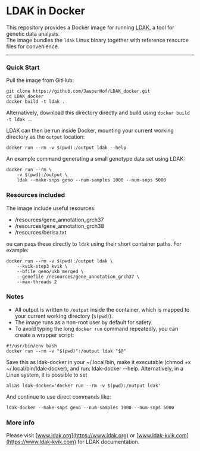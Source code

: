 # LDAK in Docker

This repository provides a Docker image for running [LDAK](https://ldak.org), a tool for genetic data analysis.  
The image bundles the `ldak` Linux binary together with reference resource files for convenience.

---

### Quick Start

Pull the image from GitHub:

``` 
git clone https://github.com/JasperHof/LDAK_docker.git
cd LDAK_docker
docker build -t ldak .
``` 

Alternatively, download this directory directly and build using `docker build -t ldak .`.

LDAK can then be run inside Docker, mounting your current working directory as the `output` location:

``` 
docker run --rm -v $(pwd):/output ldak --help
``` 

An example command generating a small genotype data set using LDAK:

```
docker run --rm \
    -v $(pwd):/output \
    ldak --make-snps geno --num-samples 1000 --num-snps 5000
```

### Resources included

The image include useful resources:

 - /resources/gene_annotation_grch37
 - /resources/gene_annotation_grch38
 - /resources/berisa.txt

ou can pass these directly to `ldak` using their short container paths. For example:

``` 
docker run --rm -v $(pwd):/output ldak \
    --kvik-step3 kvik \
    --bfile geno/ukb_merged \
    --genefile /resources/gene_annotation_grch37 \
    --max-threads 2
```

### Notes

 - All output is written to `/output` inside the container, which is mapped to your current working directory (`$(pwd)`).
 - The image runs as a non-root user by default for safety.
 - To avoid typing the long `docker run` command repeatedly, you can create a wrapper script:

``` 
#!/usr/bin/env bash
docker run --rm -v "$(pwd)":/output ldak "$@"
```

Save this as ldak-docker in your ~/.local/bin, make it executable (chmod +x ~/.local/bin/ldak-docker), and run:
ldak-docker --help. Alternatively, in a Linux system, it is possible to set

`alias ldak-docker='docker run --rm -v $(pwd):/output ldak'`

And continue to use direct commands like:

```
ldak-docker --make-snps geno --num-samples 1000 --num-snps 5000
```

### More info

Please visit [www.ldak.org](https://www.ldak.org) or [www.ldak-kvik.com](https://www.ldak-kvik.com) for LDAK documentation.